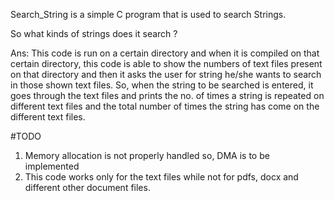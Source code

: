 Search_String is a simple C program that is used to search Strings.

So what kinds of strings does it search ?

Ans: This code is run on a certain directory and when it is compiled on that certain directory, this code is able to show the numbers of text files present on that directory and then it asks the user for string he/she wants to search in those shown text files. So, when the string to be searched is entered, it goes through the text files and prints the no. of times a string is repeated on different text files and the total number of times the string has come on the different text files.

#TODO 
1. Memory allocation is not properly handled so, DMA is to be implemented
2. This code works only for the text files while not for pdfs, docx and different other document files.
